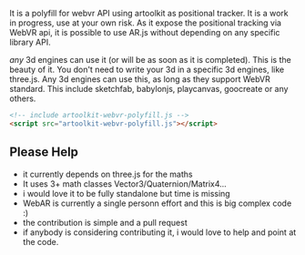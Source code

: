 It is a polyfill for webvr API using artoolkit as positional tracker.
It is a work in progress, use at your own risk.
As it expose the positional tracking via WebVR api, it is possible to use AR.js 
without depending on any specific library API.

*any* 3d engines can use it (or will be as soon as it is completed).
This is the beauty of it.
You don't need to write your 3d in a specific 3d engines, like three.js.
Any 3d engines can use this, as long as they support WebVR standard.
This include sketchfab, babylonjs, playcanvas, goocreate or any others.


```html
<!-- include artoolkit-webvr-polyfill.js -->
<script src="artoolkit-webvr-polyfill.js"></script>
```

## Please Help
- it currently depends on three.js for the maths
- It uses 3+ math classes Vector3/Quaternion/Matrix4...
- i would love it to be fully standalone but time is missing
- WebAR is currently a single personn effort and this is big complex code :)
- the contribution is simple and a pull request
- if anybody is considering contributing it, i would love to help and point at the code.
